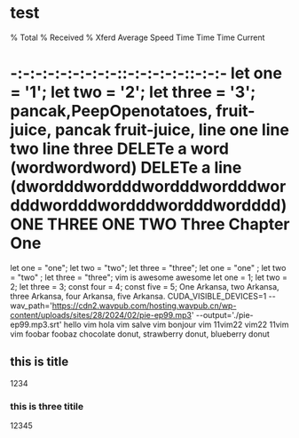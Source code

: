 # test
  % Total    % Received % Xferd  Average Speed   Time    Time     Time  Current

-:-:-:-:-:-:-:-:-::-:-:-:-:-::-:-:-
let one  = '1';
let two = '2';
let three = '3';
pancak,PeepOpenotatoes, fruit-juice,
pancak fruit-juice,
line one
line two
line three
DELETe a word (wordwordword)
DELETe a line (dwordddwordddwordddwordddwordddwordddwordddwordddwordddd)
ONE
THREE
ONE
TWO
Three
Chapter One
===========
let one = "one";
let two = "two";
let three = "three";
let one = "one"    ;
let two = "two"    ;
let three = "three";
vim is awesome awesome
let one = 1;
let two = 2;
let three = 3;
const four = 4;
const five = 5;
One Arkansa, two Arkansa, three Arkansa, four Arkansa, five Arkansa.
CUDA_VISIBLE_DEVICES=1
--wav_path='https://cdn2.wavpub.com/hosting.wavpub.cn/wp-content/uploads/sites/28/2024/02/pie-ep99.mp3' --output='./pie-ep99.mp3.srt'
hello vim
hola vim
salve vim
bonjour vim
11vim22
vim22
11vim
vim
foobar
foobaz
chocolate donut, strawberry donut, blueberry donut
## this is title
1234
### this is three titile
12345
